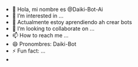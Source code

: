 - 👋 Hola, mi nombre es @Daiki-Bot-Ai 
- 👀 I’m interested in ...
- 🌱 Actualmente estoy aprendiendo ah crear bots
- 💞️ I’m looking to collaborate on ...
- 📫 How to reach me ...
- 😄 Pronombres: Daiki-Bot 
- ⚡ Fun fact: ...
- 
<!---
Daiki-Bot-Ai/Daiki-Bot-Ai is a ✨ special ✨ repository because its `README.md` (this file) appears on your GitHub profile.
You can click the Preview link to take a look at your changes.
--->
